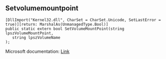 ## Setvolumemountpoint

```
[DllImport("Kernel32.dll", CharSet = CharSet.Unicode, SetLastError = true)][return: MarshalAs(UnmanagedType.Bool)]
public static extern bool SetVolumeMountPoint(string lpszVolumeMountPoint,
   string lpszVolumeName
);
```

Microsoft documentation: [Link](https://docs.microsoft.com/en-us/windows/win32/api/winbase/nf-winbase-setvolumemountpointw)
